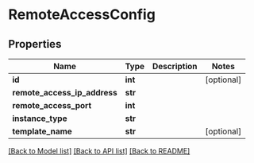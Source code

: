 # RemoteAccessConfig

## Properties
Name | Type | Description | Notes
------------ | ------------- | ------------- | -------------
**id** | **int** |  | [optional] 
**remote_access_ip_address** | **str** |  | 
**remote_access_port** | **int** |  | 
**instance_type** | **str** |  | 
**template_name** | **str** |  | [optional] 

[[Back to Model list]](../README.md#documentation-for-models) [[Back to API list]](../README.md#documentation-for-api-endpoints) [[Back to README]](../README.md)



